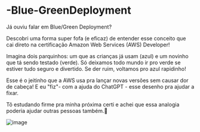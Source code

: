 # -Blue-GreenDeployment

Já ouviu falar em Blue/Green Deployment?

Descobri uma forma super fofa (e eficaz) de entender esse conceito que cai direto na certificação Amazon Web Services (AWS) Developer! 

Imagina dois parquinhos: um que as crianças já usam (azul) e um novinho que tá sendo testado (verde). Só deixamos todo mundo ir pro verde se estiver tudo seguro e divertido. Se der ruim, voltamos pro azul rapidinho!

Esse é o jeitinho que a AWS usa pra lançar novas versões sem causar dor de cabeça! E eu "fiz"- com a ajuda do ChatGPT - esse desenho pra ajudar a fixar. 

Tô estudando firme pra minha próxima certi e achei que essa analogia poderia ajudar outras pessoas também.💙

![image](https://github.com/user-attachments/assets/17e841a9-15fc-4f32-9d74-45122ae6754c)
